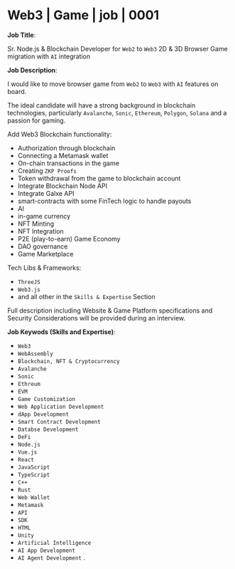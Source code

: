 # Web3 | Game | job | 0001


**Job Title**: 

Sr. Node.js & Blockchain Developer for `Web2` to `Web3` 2D & 3D Browser Game migration with `AI` integration


**Job Description**: 

I would like to move browser game from `Web2` to `Web3` with `AI` features on board.

The ideal candidate will have a strong background in blockchain technologies, particularly `Avalanche`, `Sonic`, `Ethereum`, `Polygon`, `Solana` and a passion for gaming.

Add Web3 Blockchain functionality:

- Authorization through blockchain
- Connecting a Metamask wallet
- On-chain transactions in the game
- Creating `ZKP Proofs`
- Token withdrawal from the game to blockchain account
- Integrate Blockchain Node API
- Integrate Galxe API
- smart-contracts with some FinTech logic to handle payouts
- AI
- in-game currency
- NFT Minting
- NFT Integration
- P2E (play-to-earn) Game Economy
- DAO governance
- Game Marketplace

Tech Libs & Frameworks:
- `ThreeJS`
- `Web3.js`
- and all other in the `Skills & Expertise` Section

Full description including Website & Game Platform specifications and Security Considerations will be provided during an interview.


**Job Keywods (Skills and Expertise)**:

- `Web3`
- `WebAssembly`
- `Blockchain, NFT & Cryptocurrency`
- `Avalanche`
- `Sonic`
- `Ethreum`
- `EVM`
- `Game Customization`
- `Web Application Development`
- `dApp Development`
- `Smart Contract Development`
- `Databse Development`
- `DeFi`
- `Node.js`
- `Vue.js`
- `React`
- `JavaScript`
- `TypeScript`
- `C++`
- `Rust`
- `Web Wallet`
- `Metamask`
- `API`
- `SDK`
- `HTML`
- `Unity`
- `Artificial Intelligence`
- `AI App Development`
- `AI Agent Development`
. 
